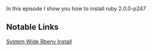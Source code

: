 In this episode I show you how to install ruby 2.0.0-p247

## Notable Links

[System Wide Rbenv Install](http://blakewilliams.me/posts/4-system-wide-rbenv-install)